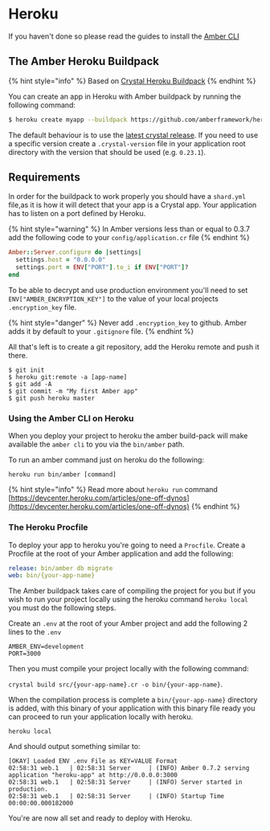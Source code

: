 # Heroku

If you haven't done so please read the guides to install the [Amber CLI](https://github.com/amberframework/docs/tree/5444592f267091cce244d8f7436cb56454605510/getting-started/installation/heroku.md)

## The Amber Heroku Buildpack

{% hint style="info" %}
Based on [Crystal Heroku Buildpack](https://github.com/crystal-lang/heroku-buildpack-crystal)
{% endhint %}

You can create an app in Heroku with Amber buildpack by running the following command:

```bash
$ heroku create myapp --buildpack https://github.com/amberframework/heroku-buildpack-amber.git
```

The default behaviour is to use the [latest crystal release](https://github.com/crystal-lang/crystal/releases/latest). If you need to use a specific version create a `.crystal-version` file in your application root directory with the version that should be used \(e.g. `0.23.1`\).

## Requirements

In order for the buildpack to work properly you should have a `shard.yml` file,as it is how it will detect that your app is a Crystal app. Your application has to listen on a port defined by Heroku.

{% hint style="warning" %}
In Amber versions less than or equal to 0.3.7 add the following code to your `config/application.cr` file
{% endhint %}

```ruby
Amber::Server.configure do |settings|
  settings.host = "0.0.0.0"
  settings.port = ENV["PORT"].to_i if ENV["PORT"]?
end
```

To be able to decrypt and use production environment you'll need to set `ENV["AMBER_ENCRYPTION_KEY"]` to the value of your local projects `.encryption_key` file.

{% hint style="danger" %}
Never add `.encryption_key` to github. Amber adds it by default to your `.gitignore` file.
{% endhint %}

All that's left is to create a git repository, add the Heroku remote and push it there.

```text
$ git init
$ heroku git:remote -a [app-name]
$ git add -A
$ git commit -m "My first Amber app"
$ git push heroku master
```

### Using the Amber CLI on Heroku

When you deploy your project to heroku the amber build-pack will make available the `amber cli` to you via the `bin/amber` path.

To run an amber command just on heroku do the following:

```text
heroku run bin/amber [command]
```

{% hint style="info" %}
Read more about `heroku run` command [https://devcenter.heroku.com/articles/one-off-dynos](https://devcenter.heroku.com/articles/one-off-dynos)
{% endhint %}

### The Heroku Procfile

To deploy your app to heroku you're going to need a `Procfile`. Create a Procfile at the root of your Amber application and add the following:

```yaml
release: bin/amber db migrate
web: bin/{your-app-name}
```

The Amber buildpack takes care of compiling the project for you but if you wish to run your project locally using the heroku command `heroku local` you must do the following steps.

Create an `.env` at the root of your Amber project and add the following 2 lines to the `.env`

```text
AMBER_ENV=development
PORT=3000
```

Then you must compile your project locally with the following command:

`crystal build src/{your-app-name}.cr -o bin/{your-app-name}`.

When the compilation process is complete a `bin/{your-app-name}` directory is added, with this binary of your application with this binary file ready you can proceed to run your application locally with heroku.

```text
heroku local
```

And should output something similar to:

```text
[OKAY] Loaded ENV .env File as KEY=VALUE Format
02:58:31 web.1   | 02:58:31 Server     | (INFO) Amber 0.7.2 serving application "heroku-app" at http://0.0.0.0:3000
02:58:31 web.1   | 02:58:31 Server     | (INFO) Server started in production.
02:58:31 web.1   | 02:58:31 Server     | (INFO) Startup Time 00:00:00.000182000
```

You're are now all set and ready to deploy with Heroku.

